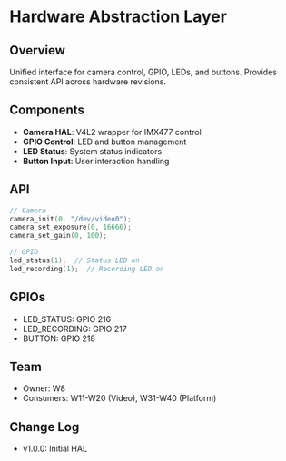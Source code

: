 # Hardware Abstraction Layer

## Overview
Unified interface for camera control, GPIO, LEDs, and buttons. Provides consistent API across hardware revisions.

## Components
- **Camera HAL**: V4L2 wrapper for IMX477 control
- **GPIO Control**: LED and button management
- **LED Status**: System status indicators
- **Button Input**: User interaction handling

## API
```c
// Camera
camera_init(0, "/dev/video0");
camera_set_exposure(0, 16666);
camera_set_gain(0, 100);

// GPIO
led_status(1);  // Status LED on
led_recording(1);  // Recording LED on
```

## GPIOs
- LED_STATUS: GPIO 216
- LED_RECORDING: GPIO 217
- BUTTON: GPIO 218

## Team
- Owner: W8
- Consumers: W11-W20 (Video), W31-W40 (Platform)

## Change Log
- v1.0.0: Initial HAL